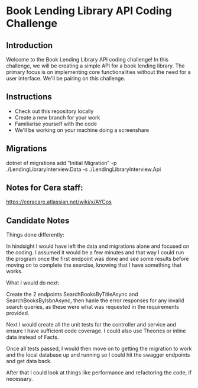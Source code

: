 # Book Lending Library API Coding Challenge

## Introduction

Welcome to the Book Lending Library API coding challenge! In this challenge, we will be creating a simple API for a book lending library. The primary focus is on implementing core functionalities without the need for a user interface.  We'll be pairing on this challenge.

## Instructions
 - Check out this repository locally
 - Create a new branch for your work
 - Familiarise yourself with the code
 - We'll be working on your machine doing a screenshare

## Migrations
dotnet ef migrations add "Initial Migration" -p ./LendingLibraryInterview.Data -s ./LendingLibraryInterview.Api

## Notes for Cera staff:
https://ceracare.atlassian.net/wiki/x/AYCos

## Candidate Notes
Things done differently:

In hindsight I would have left the data and migrations alone and focused on the coding. I assumed it would be a few minutes and that way I could run the program once the first endpoint was done and see some results before moving on to complete the exercise, knowing that I have something that works.

What I would do next: 

Create the 2 endpoints SearchBooksByTitleAsync and SearchBooksByIsbnAsync, then hanle the error responses for any invalid search queries, as these were what was requested in the requirements provided. 

Next I would create all the unit tests for the controller and service and ensure I have sufficient code coverage. I could also use Theories or inline data instead of Facts.

Once all tests passed, I would then move on to getting the migration to work and the local database up and running so I could hit the swagger endpoints and get data back.

After that I could look at things like performance and refactoring the code, if necessary.
